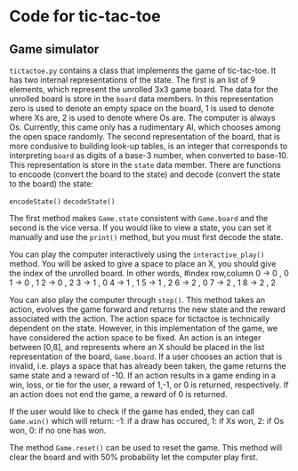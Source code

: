 # Code for tic-tac-toe

## Game simulator
`tictactoe.py` contains a class that implements the game of tic-tac-toe.
It has two internal representations of the state.  The first is an list
of 9 elements, which represent the unrolled 3x3 game board.
The data for the unrolled board is store in the `board` data members.
In this
representation zero is used to denote an empty space on the board, 1 is
used to denote where Xs are, 2 is used to denote where Os are.  The
computer is always Os.  Currently, this came only has a rudimentary
AI, which chooses among the open space randomly.  The second representation
of the board, that is more condusive to building look-up tables, is
an integer that corresponds to interpreting `board` as digits of a
base-3 number, when converted to base-10.  This representation is
store in the `state` data member.  There are functions to encoode
(convert the board to the state) and decode (convert the state to the
board) the state:

`encodeState()`
`decodeState()`

The first method makes `Game.state` consistent with `Game.board` and
the second is the vice versa.  If you would like to view a state, you
can set it manually and use the `print()` method, but you must first
decode the state.


You can play the computer interactively using the `interactive_play()`
method.  You will be asked to give a space to place an X, you should
give the index of the unrolled board.  In other words,
#index   row,column
   0   -> 0 , 0  
   1   -> 0 , 1
   2   -> 0 , 2
   3   -> 1 , 0
   4   -> 1 , 1
   5   -> 1 , 2
   6   -> 2 , 0
   7   -> 2 , 1
   8   -> 2 , 2

You can also play the computer through `step()`.  This method takes
an action, evolves the game forward and returns the new state and the
reward associated with the action.  The action space for tictactoe is
technically dependent on the state. However, in this implementation of
the game, we have considered the action space to be fixed.  An action
is an integer between [0,8], and represents where an X should be placed
in the list representation of the board, `Game.board`.  If a user chooses
an action that is invalid, i.e. plays a space that has already been
taken, the game returns the same state and a reward of -10.  If an
action results in a game ending in a win, loss, or tie for the user,
a reward of 1,-1, or 0 is returned, respectively.
If an action does not end the game, a reward of 0 is returned.

If the user would like to check if the game has ended, they can call
`Game.win()` which will return:
-1: if a draw has occured,
 1: if Xs won,
 2: if Os won,
 0: if no one has won.

The method `Game.reset()` can be used to reset the game.  This method will
clear the board and with 50% probability let the computer play first.  
